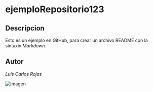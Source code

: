 # ejemploRepositorio123

## Descripcion

Esto es un ejemplo en GitHub, para crear un archivo README con la sintaxix _Markdown_.

## Autor

*Luis Carlos Rojas*

![imagen](https://miro.medium.com/max/1125/1*dDNpLKu_oTLzStsDTnkJ-g.png)

